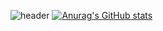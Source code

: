 ![header](https://capsule-render.vercel.app/api?type=waving&color=auto&height=300&section=header&text=Hello%20World&fontSize=90&fontColor=fff)
[![Anurag's GitHub stats](https://github-readme-stats.vercel.app/api?username=hi1004)](https://github.com/anuraghazra/github-readme-stats)
